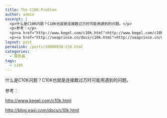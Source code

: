 ```yaml
---
title: The C10K Problem
author: admin
excerpt: |
  <p>什么是C10K问题？C10K也就是连接数过万时可能用遇到的问题。</p>
  <p>参考：</p>
  <p><a href="http://www.kegel.com/c10k.html">http://www.kegel.com/c10k.html</a></p>
  <p><a href="http://seaprince.cn/docs/c10k.html">http://seaprince.cn/docs/c10k.html</a></p>
layout: post
permalink: /posts/20080830-218.html
categories:
  - 服务器
tags:
  - c10k
---
```

什么是C10K问题？C10K也就是连接数过万时可能用遇到的问题。

参考：

<http://www.kegel.com/c10k.html>

<http://blog.eaxi.com/docs/c10k.html>